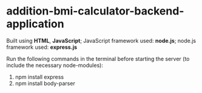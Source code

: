 # addition-bmi-calculator-backend-application

Built using **HTML**, **JavaScript**; JavaScript framework used: **node.js**; node.js framework used: **express.js**

Run the following commands in the terminal before starting the server (to include the necessary node-modules):

1. npm install express
2. npm install body-parser
